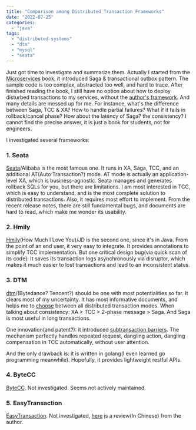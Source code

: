 ```yaml
---
title: "Comparison among Distributed Transaction Frameworks"
date: "2022-07-25"
categories: 
  - "java"
tags: 
  - "distributed-systems"
  - "dtm"
  - "mysql"
  - "seata"
---
```


Just got time to investigate and summarize them. Actually I started from the [Microservices](https://microservices.io/) book, it introduced Saga & transactional outbox pattern. The sample code is too complex, abstracted too well, and hard to trace. After finished reading the book, I still have no option about how to deploy disturbed transactions to my services, without the [author's framework](https://github.com/eventuate-tram/eventuate-tram-sagas). And many details are messed up for me. For instance, what's the difference between Saga, TCC & XA? How to handle partial failures? What if it fails in rollback/cancel phase? How about the latency of Saga? the consistency? I cannot find the precise answer, it is just a book for students, not for engineers.

I investigated several frameworks:

### 1. Seata

[Seata](https://github.com/seata/seata)/Alibaba is the most famous one. It runs in XA, Saga, TCC, and an additional AT(Auto Transaction?) mode. AT mode is actually an application-level XA, which is business-agnostic. Seata manages and generates rollback SQLs for you, but there are limitations. I am most interested in TCC, which is easy to understand, and is the most complete solution to distributed transactions. Also, it requires most effort to implement. From the recent release notes, there are still fundamental bugs, and documents are hard to read, which make me wonder its usability.

### 2. Hmily

[Hmily](https://github.com/dromara/hmily)(How Much I Love You)/JD is the second one, since it's in Java. From the point of an end user, it very easy to integrate. It provides annotations to simplify TCC implementation. But one critical design bug(via quick scan of its code): It saves its transaction logs asynchronously via disruptor, which makes it much easier to lost transactions and lead to an inconsistent status.

### 3. DTM

[dtm](https://github.com/dtm-labs/dtm)/(Bytedance? Tencent?) should be one with most potentialities so far. It clears most of my uncertainty. It has most informative documents, and helps me to [choose](https://en.dtm.pub/practice/choice.html) between all distributed transaction modes. When talking about consistency: XA > TCC > 2-phase message > Saga. And Saga is most useful in long transactions.

One innovation(and patent?): it introduced [subtransaction barriers](https://en.dtm.pub/practice/barrier.html). The mechanism perfectly handles repeated request, dangling action, dangling compensation in TCC automatically, without user attention.

And the only drawback is: it is written in golang(I even learned go programming meanwhile). Hopefully, it provides lightweight restful APIs.

### 4. ByteCC

[ByteCC](https://github.com/liuyangming/ByteTCC). Not investigated. Seems not actively maintained.

### 5. EasyTransaction

[EasyTransaction](https://github.com/QNJR-GROUP/EasyTransaction). Not investigated, [here](https://www.cnblogs.com/skyesx/p/10041923.html) is a review(In Chinese) from the author.
